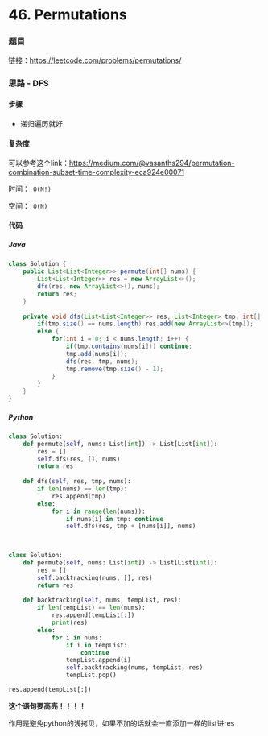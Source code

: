 

# 46. Permutations

### 题目

链接：https://leetcode.com/problems/permutations/



### 思路 - DFS

#### 步骤

- 递归遍历就好



#### 复杂度

可以参考这个link：https://medium.com/@vasanths294/permutation-combination-subset-time-complexity-eca924e00071

时间：` O(N!)`

空间：` O(N)`



#### 代码

##### Java

```java
class Solution {
    public List<List<Integer>> permute(int[] nums) {
        List<List<Integer>> res = new ArrayList<>();
        dfs(res, new ArrayList<>(), nums);
        return res;
    }
    
    private void dfs(List<List<Integer>> res, List<Integer> tmp, int[] nums) {
        if(tmp.size() == nums.length) res.add(new ArrayList<>(tmp));
        else {
            for(int i = 0; i < nums.length; i++) {
                if(tmp.contains(nums[i])) continue;
                tmp.add(nums[i]);
                dfs(res, tmp, nums);
                tmp.remove(tmp.size() - 1);
            }
        }
    }
}
```



##### Python

```python
class Solution:
    def permute(self, nums: List[int]) -> List[List[int]]:
        res = []
        self.dfs(res, [], nums)
        return res
    
    def dfs(self, res, tmp, nums):
        if len(nums) == len(tmp):
            res.append(tmp)
        else:
            for i in range(len(nums)):
                if nums[i] in tmp: continue
                self.dfs(res, tmp + [nums[i]], nums)
 


class Solution:
    def permute(self, nums: List[int]) -> List[List[int]]:
        res = []
        self.backtracking(nums, [], res)
        return res
        
    def backtracking(self, nums, tempList, res):
        if len(tempList) == len(nums):
            res.append(tempList[:])
            print(res)
        else:
            for i in nums:
                if i in tempList:
                    continue
                tempList.append(i)
                self.backtracking(nums, tempList, res)
                tempList.pop()
```



```python
res.append(tempList[:])
```

**这个语句要高亮！！！！**

作用是避免python的浅拷贝，如果不加的话就会一直添加一样的list进res
